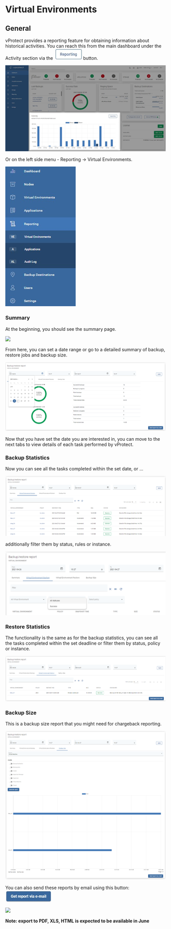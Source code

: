 # Virtual Environments

## General

vProtect provides a reporting feature for obtaining information about historical activities. You can reach this from the main dashboard under the Activity section via the ![](../../.gitbook/assets/reporting%20%282%29%20%281%29.jpg) button.

![](../../.gitbook/assets/reporting-dashboard%20%281%29%20%282%29%20%282%29.jpg)

Or on the left side menu - Reporting -&gt; Virtual Environments.

![](../../.gitbook/assets/reporting%20%281%29%20%281%29.jpg)

### Summary

At the beginning, you should see the summary page.

![](../../.gitbook/assets/reporting-summary.jpg)

From here, you can set a date range or go to a detailed summary of backup, restore jobs and backup size.

![](../../.gitbook/assets/reporting-virtual-environments.png)

Now that you have set the date you are interested in, you can move to the next tabs to view details of each task performed by vProtect.

### Backup Statistics

Now you can see all the tasks completed within the set date, or ...

![](../../.gitbook/assets/reporting-virtual-environments-details.png)

additionally filter them by status, rules or instance.

![](../../.gitbook/assets/reporting-virtual-environments-details-filters.png)

### Restore Statistics

The functionality is the same as for the backup statistics, you can see all the tasks completed within the set deadline or filter them by status, policy or instance.

![](../../.gitbook/assets/reporting-virtual-environments-restore.png)

### Backup Size

This is a backup size report that you might need for chargeback reporting.

![](../../.gitbook/assets/reporting-virtual-environments-size.png)

You can also send these reports by email using this button: ![](../../.gitbook/assets/get-report-via-e-mail%20%282%29%20%282%29.jpg)

![](https://github.com/Storware/vprotect-manual/tree/62f9b0a309aff8d03f40054743924e0d53d58a4e/.gitbook/assets/reporting-summary-e-mail-report%20%281%29.jpg)

**Note: export to PDF, XLS, HTML is expected to be available in June**

